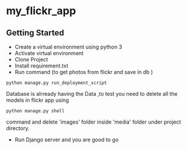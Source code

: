# my_flickr_app

## Getting Started

* Create a virtual environment using python 3
* Activate virtual environment
* Clone Project
* Install requirement.txt
* Run command (to get photos from flickr and save in db )
```
python manage.py run_deployment_script
```
Database is alrready having the Data ,to test you need to delete all the models in flickr app using
```
python manage.py shell
```
command and delete 'images' folder inside 'media' folder under project directory.
* Run Django server and you are good to go
